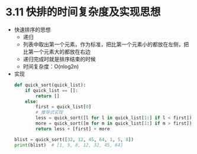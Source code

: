 # 3.11 快排的时间复杂度及实现思想

- 快速排序的思想
	- 递归
	- 列表中取出第一个元素，作为标准，把比第一个元素小的都放在左侧，把比第一个元素大的都放在右边
	- 递归完成时就是排序结束的时候
	- 时间复杂度：O(nlog2n)
- 实现
	```python
	def quick_sort(quick_list):
	    if quick_list == []:
	        return []
	    else:
	        first = quick_list[0]
	        # 推导式实现
	        less = quick_sort([l for l in quick_list[1:] if l < first])
	        more = quick_sort([m for m in quick_list[1:] if m > first])
	        return less + [first] + more
	
	blist = quick_sort([32, 12, 45, 64, 1, 5, 8])
	print(blist)  # [1, 5, 8, 12, 32, 45, 64]
	``` 